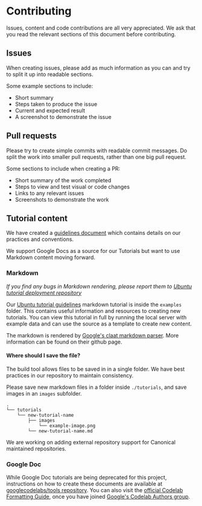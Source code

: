 # Contributing

Issues, content and code contributions are all very appreciated. We ask that you read the relevant sections of this document before contributing.


## Issues

When creating issues, please add as much information as you can and try to split it up into readable sections.

Some example sections to include:
 - Short summary
 - Steps taken to produce the issue
 - Current and expected result
 - A screenshot to demonstrate the issue


## Pull requests

Please try to create simple commits with readable commit messages. Do split the work into smaller pull requests, rather than one big pull request.

Some sections to include when creating a PR:
 - Short summary of the work completed
 - Steps to view and test visual or code changes
 - Links to any relevant issues
 - Screenshots to demonstrate the work


## Tutorial content

We have created a [guidelines document](https://docs.google.com/document/d/1u5qmSNIcE8SjuAg6aKjTxOBGWIjBW0kYf01t4Dfw6-U/edit) which contains details on our practices and conventions.

We support Google Docs as a source for our Tutorials but want to use Markdown content moving forward.


### Markdown

_If you find any bugs in Markdown rendering, please report them to [Ubuntu tutorial deployment repository](https://github.com/ubuntu/tutorial-deployment)_

Our [Ubuntu tutorial guidelines](./examples/guidelines-snap-tutorials.md) markdown tutorial is inside the `examples` folder. This contains useful information and resources to creating new tutorials. You can view this tutorial in full by running the local server with example data and can use the source as a template to create new content.

The markdown is rendered by [Google's claat markdown parser](https://github.com/googlecodelabs/tools/tree/master/claat/parser/md). More information can be found on their github page.

#### Where should I save the file?

The build tool allows files to be saved in in a single folder. We have best practices in our repository to maintain consistency.

Please save new markdown files in a folder inside `./tutorials`, and save images in an `images` subfolder.
```
.
└── tutorials
    └── new-tutorial-name
        ├── images
            └── example-image.png
        └── new-tutorial-name.md
```

We are working on adding external repository support for Canonical maintained repositories.


### Google Doc

While Google Doc tutorials are being deprecated for this project, instructions on how to create these documents are available at [googlecodelabs/tools repository](https://github.com/googlecodelabs/tools). You can also visit the [official Codelab Formatting Guide](https://docs.google.com/document/d/18dnMdUJQaGKY1Tit_-fO1YOpOpAbA4hh0YDXQlCEjvA/edit?ts=574ec5d9), once you have joined [Google's Codelab Authors group](https://groups.google.com/forum/#!forum/codelab-authors).
